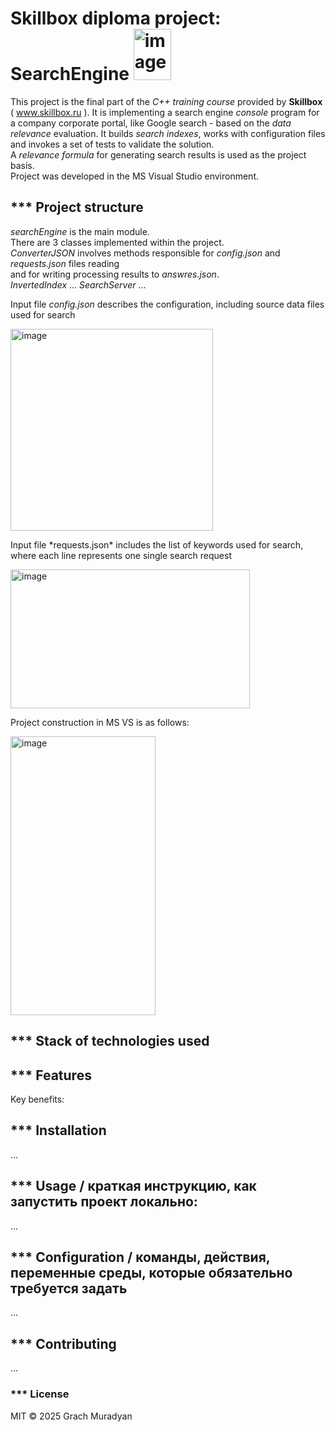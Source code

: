 # Skillbox diploma project: SearchEngine     <img width="60" height="82" alt="image" src="https://github.com/user-attachments/assets/62431dec-ee86-49aa-947a-01e9da8f1ddf" />

This project is the final part of the *C++ training course* provided by **Skillbox** ( www.skillbox.ru ).
It is implementing a search engine *console* program for a company corporate portal, like Google search - 
based on the *data relevance* evaluation. 
It builds *search indexes*, works with configuration files and invokes a set of tests to validate the solution.  
A *relevance formula* for generating search results is used as the project basis.  
Project was developed in the MS Visual Studio environment. 



## *** Project structure
*searchEngine* is the main module.  
There are 3 classes implemented within the project.  
*ConverterJSON* involves methods responsible for *config.json* and *requests.json* files reading  
and for writing processing results to *answres.json*.  
*InvertedIndex*  ...
*SearchServer*  ...

Input file *config.json* describes the configuration, including source data files used for search
<p>
<img width="324" height="323" alt="image" src="https://github.com/user-attachments/assets/db358f19-3914-406b-bfc3-b68086a92a0b" />  
</p>
Input file *requests.json* includes the list of keywords used for search, where each line represents one single search request  
<p>
<img width="383" height="222" alt="image" src="https://github.com/user-attachments/assets/77f561af-a964-4d93-b8f9-8330cd59022b" />
</p>

  
Project construction in MS VS is as follows:
<p><p>
<img width="232" height="446" alt="image" src="https://github.com/user-attachments/assets/67a9762f-a4b6-48b8-9335-1e7384ba96c1" />
</p>

##  *** Stack of technologies used
<p>
</p>

## *** Features
Key benefits:
<p>
</p>

## *** Installation
...
<p>
</p>

## *** Usage / краткая инструкцию, как запустить проект локально: 
...
<p>
</p>

## *** Configuration / команды, действия, переменные среды, которые обязательно требуется задать
...
<p>
</p>

## *** Contributing
...
<p>
</p>

### *** License
MIT © 2025 Grach Muradyan
